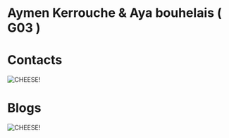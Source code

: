 # Aymen Kerrouche & Aya bouhelais ( G03 )
# Contacts
![CHEESE!](https://user-images.githubusercontent.com/92762767/210151238-2467e9f1-393d-4e6f-a44b-d93b3db917e5.png)
# Blogs
![CHEESE!](https://user-images.githubusercontent.com/92762767/210271697-e501c6cf-c124-462b-b611-8fc6dbf77ab4.png)
